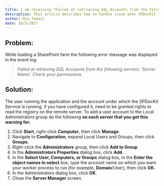 ```yaml
---
title: I am receiving ”Failed at retrieving SQL Accounts from the following servers".
description: This article describes how to handle issue when SPDocKit failes at retrieving SQL account from server.
author: Mia Tomaić
date: 18/5/2017
---
```


## Problem:
While loading a SharePoint farm the following error message was displayed in the event log:
> *Failed at retrieving SQL Accounts from the following servers: ‘Server Name’. Check your permissions.*

## Solution:
The user running the application and the account under which the SPDocKit Service is running, if you have configured it, need to be granted rights to read the registry on the remote server. To add a user account to the Local Administrators group do the following **on each server that you get this warning for:**

1. Click **Start**, right-click **Computer**, then click **Manage**.
2. Navigate to **Configuration**, expand Local Users and Groups, then click **Groups**.
3. Right-click the **Administrators** group, then click **Add to Group**.
4. In the **Administrators Properties** dialog box, click **Add**.
5. In the **Select User, Computers, or Groups** dialog box, in the **Enter the object names to select** box, type the account name on which you want your worker process to run (for example, **Domain**/User), then click **OK**.
6. In the Administrators dialog box, click **OK**.
7. Close the **Server Manager** screen.